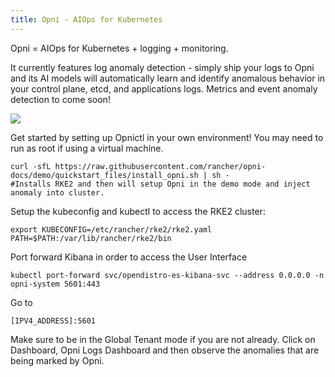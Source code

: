 ```yaml
---
title: Opni - AIOps for Kubernetes
---
```


Opni = AIOps for Kubernetes + logging + monitoring. 

It currently features log anomaly detection - simply ship your logs to Opni and its AI models will automatically learn and identify anomalous behavior in your control plane, etcd, and applications logs. Metrics and event anomaly detection to come soon!

[![](https://opni-public.s3.us-east-2.amazonaws.com/opni_youtube_gh.png)](https://youtu.be/DQVBwMaO_o0)

Get started by setting up Opnictl in your own environment! You may need to run as root if using a virtual machine.
```
curl -sfL https://raw.githubusercontent.com/rancher/opni-docs/demo/quickstart_files/install_opni.sh | sh -
#Installs RKE2 and then will setup Opni in the demo mode and inject anomaly into cluster.
```
Setup the kubeconfig and kubectl to access the RKE2 cluster:
```
export KUBECONFIG=/etc/rancher/rke2/rke2.yaml PATH=$PATH:/var/lib/rancher/rke2/bin
```
Port forward Kibana in order to access the User Interface
```
kubectl port-forward svc/opendistro-es-kibana-svc --address 0.0.0.0 -n opni-system 5601:443
```

Go to 
```
[IPV4_ADDRESS]:5601
``` 
Make sure to be in the Global Tenant mode if you are not already. Click on Dashboard, Opni Logs Dashboard and then observe the anomalies that are being marked by Opni.


